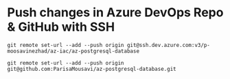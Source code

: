 # Push changes in Azure DevOps Repo & GitHub with SSH
```
git remote set-url --add --push origin git@ssh.dev.azure.com:v3/p-moosavinezhad/az-iac/az-postgresql-database

git remote set-url --add --push origin git@github.com:ParisaMousavi/az-postgresql-database.git
```